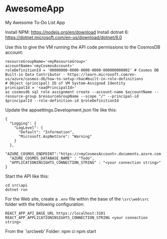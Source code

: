 # AwesomeApp
My Awesome To-Do List App

Install NPM: https://nodejs.org/en/download
Install dotnet 6: https://dotnet.microsoft.com/en-us/download/dotnet/6.0

Use this to give the VM running the API code permissions to the CosmosDB account:

```
resourceGroupName='<myResourceGroup>'
accountName='<myCosmosAccount>'
roleDefinitionId = '00000000-0000-0000-0000-000000000002' # Cosmos DB Built-in Data Contributor - https://learn.microsoft.com/en-us/azure/cosmos-db/how-to-setup-rbac#built-in-role-definitions
# Object (principal) ID of VM System-Assigned Identity
principalId = '<aadPrincipalId>'
az cosmosdb sql role assignment create --account-name $accountName --resource-group $resourceGroupName --scope "/" --principal-id $principalId --role-definition-id $roleDefinitionId
```

Update the appsettings.Development.json file like this:
```
{
  "Logging": {
    "LogLevel": {
      "Default": "Information",
      "Microsoft.AspNetCore": "Warning"
    }
  },
  "AZURE_COSMOS_ENDPOINT":"https://<myCosmosAccount>.documents.azure.com:443",
  "AZURE_COSMOS_DATABASE_NAME" : "Todo",
  "APPLICATIONINSIGHTS_CONNECTION_STRING" : "<your connection string>"
}
```

Start the API like this:
```
cd src\api
dotnet run
```

For the Web site, create a `.env` file within the base of the `\src\web\src` folder with the following configuration:

```
REACT_APP_API_BASE_URL https://localhost:3101
REACT_APP_APPLICATIONINSIGHTS_CONNECTION_STRING <your connection string>
```

From the `\src\web' Folder:
npm ci
npm start

